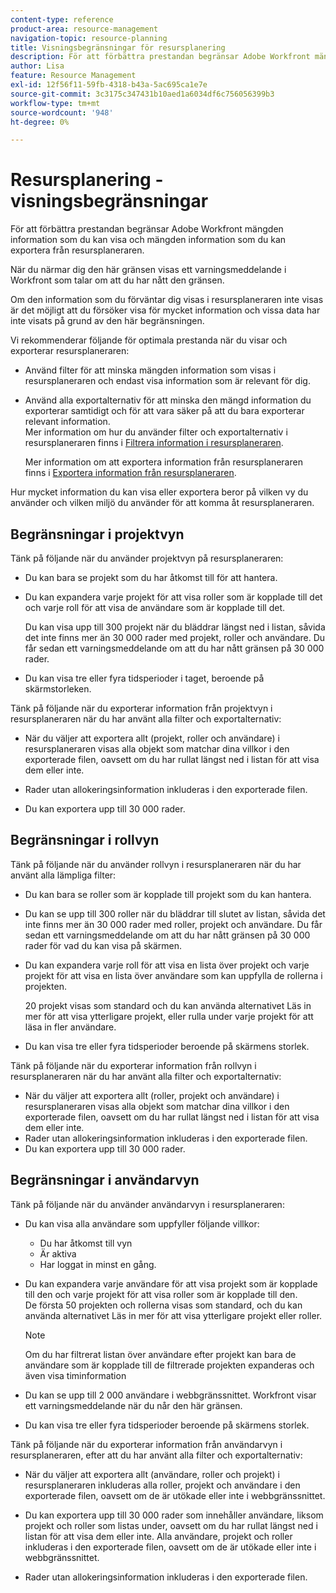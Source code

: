 ```yaml
---
content-type: reference
product-area: resource-management
navigation-topic: resource-planning
title: Visningsbegränsningar för resursplanering
description: För att förbättra prestandan begränsar Adobe Workfront mängden information som du kan visa och mängden information som du kan exportera från resursplaneraren.
author: Lisa
feature: Resource Management
exl-id: 12f56f11-59fb-4318-b43a-5ac695ca1e7e
source-git-commit: 3c3175c347431b10aed1a6034df6c756056399b3
workflow-type: tm+mt
source-wordcount: '948'
ht-degree: 0%

---
```


# Resursplanering - visningsbegränsningar

För att förbättra prestandan begränsar Adobe Workfront mängden information som du kan visa och mängden information som du kan exportera från resursplaneraren.

När du närmar dig den här gränsen visas ett varningsmeddelande i Workfront som talar om att du har nått den gränsen.

Om den information som du förväntar dig visas i resursplaneraren inte visas är det möjligt att du försöker visa för mycket information och vissa data har inte visats på grund av den här begränsningen.

Vi rekommenderar följande för optimala prestanda när du visar och exporterar resursplaneraren:

* Använd filter för att minska mängden information som visas i resursplaneraren och endast visa information som är relevant för dig.
* Använd alla exportalternativ för att minska den mängd information du exporterar samtidigt och för att vara säker på att du bara exporterar relevant information.\
  Mer information om hur du använder filter och exportalternativ i resursplaneraren finns i [Filtrera information i resursplaneraren](../../resource-mgmt/resource-planning/filter-resource-planner.md).

  Mer information om att exportera information från resursplaneraren finns i [Exportera information från resursplaneraren](../../resource-mgmt/resource-planning/export-resource-planner.md).

Hur mycket information du kan visa eller exportera beror på vilken vy du använder och vilken miljö du använder för att komma åt resursplaneraren.

## Begränsningar i projektvyn

Tänk på följande när du använder projektvyn på resursplaneraren:

* Du kan bara se projekt som du har åtkomst till för att hantera.
* Du kan expandera varje projekt för att visa roller som är kopplade till det och varje roll för att visa de användare som är kopplade till det.

  Du kan visa upp till 300 projekt när du bläddrar längst ned i listan, såvida det inte finns mer än 30 000 rader med projekt, roller och användare. Du får sedan ett varningsmeddelande om att du har nått gränsen på 30 000 rader.

* Du kan visa tre eller fyra tidsperioder i taget, beroende på skärmstorleken.

Tänk på följande när du exporterar information från projektvyn i resursplaneraren när du har använt alla filter och exportalternativ:

* När du väljer att exportera allt (projekt, roller och användare) i resursplaneraren visas alla objekt som matchar dina villkor i den exporterade filen, oavsett om du har rullat längst ned i listan för att visa dem eller inte.
* Rader utan allokeringsinformation inkluderas i den exporterade filen.

* Du kan exportera upp till 30 000 rader.

## Begränsningar i rollvyn

Tänk på följande när du använder rollvyn i resursplaneraren när du har använt alla lämpliga filter:

* Du kan bara se roller som är kopplade till projekt som du kan hantera.

* Du kan se upp till 300 roller när du bläddrar till slutet av listan, såvida det inte finns mer än 30 000 rader med roller, projekt och användare. Du får sedan ett varningsmeddelande om att du har nått gränsen på 30 000 rader för vad du kan visa på skärmen.
* Du kan expandera varje roll för att visa en lista över projekt och varje projekt för att visa en lista över användare som kan uppfylla de rollerna i projekten.

  20 projekt visas som standard och du kan använda alternativet Läs in mer för att visa ytterligare projekt, eller rulla under varje projekt för att läsa in fler användare.

* Du kan visa tre eller fyra tidsperioder beroende på skärmens storlek.

Tänk på följande när du exporterar information från rollvyn i resursplaneraren när du har använt alla filter och exportalternativ:

* När du väljer att exportera allt (roller, projekt och användare) i resursplaneraren visas alla objekt som matchar dina villkor i den exporterade filen, oavsett om du har rullat längst ned i listan för att visa dem eller inte.
* Rader utan allokeringsinformation inkluderas i den exporterade filen.
* Du kan exportera upp till 30 000 rader.

## Begränsningar i användarvyn

Tänk på följande när du använder användarvyn i resursplaneraren:

* Du kan visa alla användare som uppfyller följande villkor:

   * Du har åtkomst till vyn
   * Är aktiva
   * Har loggat in minst en gång.

* Du kan expandera varje användare för att visa projekt som är kopplade till den och varje projekt för att visa roller som är kopplade till den.\
  De första 50 projekten och rollerna visas som standard, och du kan använda alternativet Läs in mer för att visa ytterligare projekt eller roller.

  >[!NOTE]
  >
  >Om du har filtrerat listan över användare efter projekt kan bara de användare som är kopplade till de filtrerade projekten expanderas och även visa timinformation

* Du kan se upp till 2 000 användare i webbgränssnittet. Workfront visar ett varningsmeddelande när du når den här gränsen.
* Du kan visa tre eller fyra tidsperioder beroende på skärmens storlek.

Tänk på följande när du exporterar information från användarvyn i resursplaneraren, efter att du har använt alla filter och exportalternativ:

* När du väljer att exportera allt (användare, roller och projekt) i resursplaneraren inkluderas alla roller, projekt och användare i den exporterade filen, oavsett om de är utökade eller inte i webbgränssnittet.

* Du kan exportera upp till 30 000 rader som innehåller användare, liksom projekt och roller som listas under, oavsett om du har rullat längst ned i listan för att visa dem eller inte. Alla användare, projekt och roller inkluderas i den exporterade filen, oavsett om de är utökade eller inte i webbgränssnittet.
* Rader utan allokeringsinformation inkluderas i den exporterade filen.
